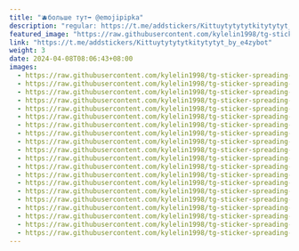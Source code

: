 ```yaml
---
title: "🫐больше тут➡️ @emojipipka"
description: "regular: https://t.me/addstickers/Kittuytytytytkitytytyt_by_e4zybot"
featured_image: "https://raw.githubusercontent.com/kylelin1998/tg-sticker-spreading-worldwide-images/main/img/dc9cf405-a404-4b5b-ab63-430461e23c83.jpg"
link: "https://t.me/addstickers/Kittuytytytytkitytytyt_by_e4zybot"
weight: 3
date: 2024-04-08T08:06:43+08:00
images:
  - https://raw.githubusercontent.com/kylelin1998/tg-sticker-spreading-worldwide-images/main/img/dc9cf405-a404-4b5b-ab63-430461e23c83.jpg
  - https://raw.githubusercontent.com/kylelin1998/tg-sticker-spreading-worldwide-images/main/img/fbb88783-5679-439f-bcd3-3b965cc941b2.jpg
  - https://raw.githubusercontent.com/kylelin1998/tg-sticker-spreading-worldwide-images/main/img/fbfbbf36-22e2-4c96-8d47-7c4254be505c.jpg
  - https://raw.githubusercontent.com/kylelin1998/tg-sticker-spreading-worldwide-images/main/img/ccb6ec75-0a11-4f3c-947b-d18926f7785c.jpg
  - https://raw.githubusercontent.com/kylelin1998/tg-sticker-spreading-worldwide-images/main/img/f4ac3a89-413c-4954-aff8-30799cc300d3.jpg
  - https://raw.githubusercontent.com/kylelin1998/tg-sticker-spreading-worldwide-images/main/img/19ac5afd-830b-4d13-bd9b-597832f582f7.jpg
  - https://raw.githubusercontent.com/kylelin1998/tg-sticker-spreading-worldwide-images/main/img/75f32ffc-dc92-44b6-a32a-2e790ed983b7.jpg
  - https://raw.githubusercontent.com/kylelin1998/tg-sticker-spreading-worldwide-images/main/img/f2329548-ae7e-4e63-ac76-711531f79943.jpg
  - https://raw.githubusercontent.com/kylelin1998/tg-sticker-spreading-worldwide-images/main/img/05c60f5c-ca3e-4840-ad77-e827361e82c1.jpg
  - https://raw.githubusercontent.com/kylelin1998/tg-sticker-spreading-worldwide-images/main/img/94eb744e-54d3-460f-b735-d2796926c017.jpg
  - https://raw.githubusercontent.com/kylelin1998/tg-sticker-spreading-worldwide-images/main/img/eb3af3b9-1c95-4aac-9cbd-9cf564bd6aa4.jpg
  - https://raw.githubusercontent.com/kylelin1998/tg-sticker-spreading-worldwide-images/main/img/e5c3f5a6-57cf-437b-8948-ff0dbe40d782.jpg
  - https://raw.githubusercontent.com/kylelin1998/tg-sticker-spreading-worldwide-images/main/img/fc6f336a-45c7-455a-a434-aab0fe057b35.jpg
  - https://raw.githubusercontent.com/kylelin1998/tg-sticker-spreading-worldwide-images/main/img/ed23e8be-c180-4761-ba7f-0b4e413a474e.jpg
  - https://raw.githubusercontent.com/kylelin1998/tg-sticker-spreading-worldwide-images/main/img/7b340ace-7263-454a-94dd-e64a36fc315c.jpg
  - https://raw.githubusercontent.com/kylelin1998/tg-sticker-spreading-worldwide-images/main/img/b04bf61a-5a52-4738-95f7-5d81e5c139fd.jpg
  - https://raw.githubusercontent.com/kylelin1998/tg-sticker-spreading-worldwide-images/main/img/a8137912-cb65-434e-bbcb-e16799556aff.jpg
  - https://raw.githubusercontent.com/kylelin1998/tg-sticker-spreading-worldwide-images/main/img/2188e170-3d68-4700-b742-0ea49669df23.jpg
  - https://raw.githubusercontent.com/kylelin1998/tg-sticker-spreading-worldwide-images/main/img/a15b3ec2-78f6-48eb-8cb0-2b79877d2885.jpg
  - https://raw.githubusercontent.com/kylelin1998/tg-sticker-spreading-worldwide-images/main/img/07dc6ede-5bc7-4edc-b69d-137092f2f41d.jpg
---
```

